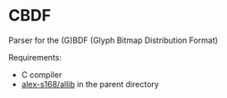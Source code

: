 # CBDF
Parser for the (G)BDF (Glyph Bitmap Distribution Format)

Requirements:
- C compiler
- [alex-s168/allib](https://github.com/alex-s168/allib) in the parent directory

